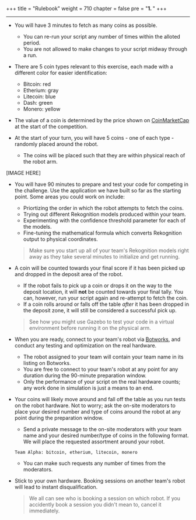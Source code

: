 +++
title = "Rulebook"
weight = 710
chapter = false
pre = "<b>1. </b>"
+++

---

- You will have 3 minutes to fetch as many coins as possible.

  - You can re-run your script any number of times within the alloted period.
  - You are not allowed to make changes to your script midway through a run.

- There are 5 coin types relevant to this exercise, each made with a different color for easier identification:

  - Bitcoin: red
  - Etherium: gray
  - Litecoin: blue
  - Dash: green
  - Monero: yellow

- The value of a coin is determined by the price shown on [CoinMarketCap](https://coinmarketcap.com/) at the start of the competition.

- At the start of your turn, you will have 5 coins - one of each type - randomly placed around the robot.

  - The coins will be placed such that they are within physical reach of the robot arm.

[IMAGE HERE]

- You will have 90 minutes to prepare and test your code for competing in the challenge. Use the application we have built so far as the starting point. Some areas you could work on include:

  - Priortizing the order in which the robot attempts to fetch the coins.
  - Trying out different Rekognition models produced within your team.
  - Experimenting with the confidence threshold parameter for each of the models.
  - Fine-tuning the mathematical formula which converts Rekognition output to physical coordinates.

  > Make sure you start up all of your team's Rekognition models right away as they take several minutes to initialize and get running.

- A coin will be counted towards your final score if it has been picked up and dropped in the deposit area of the robot.

  - If the robot fails to pick up a coin or drops it on the way to the deposit location, it will **not** be counted towards your final tally. You can, however, run your script again and re-attempt to fetch the coin.
  - If a coin rolls around or falls off the table _after_ it has been dropped in the deposit zone, it will still be considered a successful pick up.

  > See how you might use Gazebo to test your code in a virtual environment before running it on the physical arm.

- When you are ready, connect to your team's robot via [Botworks](https://dev.d2rcok16r5ls94.amplifyapp.com/), and conduct any testing and optimization on the real hardware.

  - The robot assigned to your team will contain your team name in its listing on Botworks.
  - You are free to connect to your team's robot at any point for any duration during the 90-minute preparation window.
  - Only the performance of your script on the real hardware counts; any work done in simulation is just a means to an end.

- Your coins will likely move around and fall off the table as you run tests on the robot hardware. Not to worry; ask the on-site moderators to place your desired number and type of coins around the robot at any point during the preparation window.

  - Send a private message to the on-site moderators with your team name and your desired number/type of coins in the following format. We will place the requested assortment around your robot.

  ```
  Team Alpha: bitcoin, etherium, litecoin, monero
  ```

  - You can make such requests any number of times from the moderators.

- Stick to your own hardware. Booking sessions on another team's robot will lead to instant disqualification.
  > We all can see who is booking a session on which robot. If you accidently book a session you didn't mean to, cancel it immediately.
